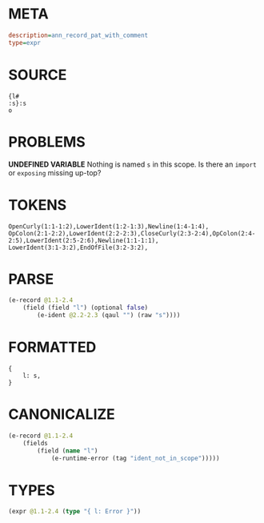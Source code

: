 # META
~~~ini
description=ann_record_pat_with_comment
type=expr
~~~
# SOURCE
~~~roc
{l#
:s}:s
o
~~~
# PROBLEMS
**UNDEFINED VARIABLE**
Nothing is named `s` in this scope.
Is there an `import` or `exposing` missing up-top?

# TOKENS
~~~zig
OpenCurly(1:1-1:2),LowerIdent(1:2-1:3),Newline(1:4-1:4),
OpColon(2:1-2:2),LowerIdent(2:2-2:3),CloseCurly(2:3-2:4),OpColon(2:4-2:5),LowerIdent(2:5-2:6),Newline(1:1-1:1),
LowerIdent(3:1-3:2),EndOfFile(3:2-3:2),
~~~
# PARSE
~~~clojure
(e-record @1.1-2.4
	(field (field "l") (optional false)
		(e-ident @2.2-2.3 (qaul "") (raw "s"))))
~~~
# FORMATTED
~~~roc
{
	l: s,
}
~~~
# CANONICALIZE
~~~clojure
(e-record @1.1-2.4
	(fields
		(field (name "l")
			(e-runtime-error (tag "ident_not_in_scope")))))
~~~
# TYPES
~~~clojure
(expr @1.1-2.4 (type "{ l: Error }"))
~~~
